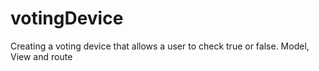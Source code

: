 votingDevice
============

Creating a voting device that allows a user to check true or false. Model, View and route